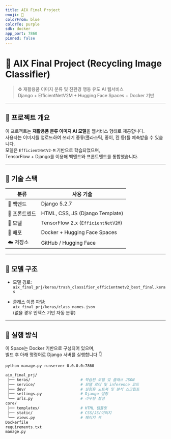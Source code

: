 ```yaml
---
title: AIX Final Project
emoji: 🧠
colorFrom: blue
colorTo: purple
sdk: docker
app_port: 7860
pinned: false
---
```


# 🧠 AIX Final Project (Recycling Image Classifier)

> ♻️ 재활용품 이미지 분류 및 친환경 행동 유도 AI 웹서비스  
> Django + EfficientNetV2M + Hugging Face Spaces + Docker 기반  

---

## 🚀 프로젝트 개요

이 프로젝트는 **재활용품 분류 이미지 AI 모델**을 웹서비스 형태로 제공합니다.  
사용자는 이미지를 업로드하여 쓰레기 종류(플라스틱, 종이, 캔 등)를 예측받을 수 있습니다.  
모델은 `EfficientNetV2-M` 기반으로 학습되었으며,  
TensorFlow + Django를 이용해 백엔드와 프론트엔드를 통합했습니다.

---

## 🧩 기술 스택

| 분류 | 사용 기술 |
|------|------------|
| 🧱 백엔드 | Django 5.2.7 |
| 🎨 프론트엔드 | HTML, CSS, JS (Django Template) |
| 🧠 모델 | TensorFlow 2.x (`EfficientNetV2M`) |
| 🐳 배포 | Docker + Hugging Face Spaces |
| ☁️ 저장소 | GitHub / Hugging Face |

---

## 🧠 모델 구조

- 모델 경로:  
  `aix_final_prj/keras/trash_classifier_efficientnetv2_best_final.keras`

- 클래스 이름 파일:  
  `aix_final_prj/keras/class_names.json`  
  (없을 경우 인덱스 기반 자동 분류)

---

## 🧾 실행 방식

이 Space는 Docker 기반으로 구성되어 있으며,  
빌드 후 아래 명령어로 Django 서버를 실행합니다 👇

```bash
python manage.py runserver 0.0.0.0:7860

aix_final_prj/
 ├── keras/                      # 학습된 모델 및 클래스 JSON
 ├── service/                    # 모델 로더 및 inference 코드
 ├── dev/                        # 실험용 노트북 및 분석 스크립트
 ├── settings.py                 # Django 설정
 └── urls.py                     # 라우팅 설정
core/
 ├── templates/                  # HTML 템플릿
 ├── static/                     # CSS/JS/이미지
 └── views.py                    # 페이지 뷰
Dockerfile
requirements.txt
manage.py

